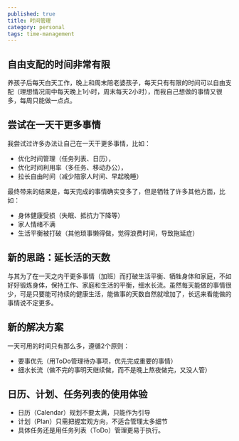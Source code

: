 ```yaml
---
published: true
title: 时间管理
category: personal
tags: time-management
---
```

## 自由支配的时间非常有限

养孩子后每天白天工作，晚上和周末陪老婆孩子，每天只有有限的时间可以自由支配（理想情况周中每天晚上1小时，周末每天2小时），而我自己想做的事情又很多，每周只能做一点点。

## 尝试在一天干更多事情

我尝试过许多办法让自己在一天干更多事情，比如：
- 优化时间管理（任务列表、日历），
- 优化时间利用率（多任务、移动办公），
- 拉长自由时间（减少陪家人时间、早起晚睡）

最终带来的结果是，每天完成的事情确实变多了，但是牺牲了许多其他方面，比如：
- 身体健康受损（失眠、抵抗力下降等）
- 家人情绪不满
- 生活平衡被打破（其他琐事懒得做，觉得浪费时间，导致拖延症）

## 新的思路：延长活的天数

与其为了在一天之内干更多事情（加班）而打破生活平衡、牺牲身体和家庭，不如好好锻炼身体，保持工作、家庭和生活的平衡，细水长流。虽然每天能做的事情很少，可是只要能可持续的健康生活，能做事的天数自然就增加了，长远来看能做的事情说不定更多。

## 新的解决方案

一天可用的时间只有那么多，遵循2个原则：
- 要事优先（用ToDo管理待办事项，优先完成重要的事情）
- 细水长流（做不完的事明天继续做，而不是晚上熬夜做完，又没人管）

## 日历、计划、任务列表的使用体验

- 日历（Calendar）规划不要太满，只能作为引导
- 计划（Plan）只需把握宏观方向，不适合管理太多细节
- 具体任务还是用任务列表（ToDo）管理更易于执行。